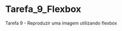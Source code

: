 # Tarefa_9_Flexbox
Tarefa 9 - Reproduzir uma imagem utilizando flexbox


<!-- <a href="https://lucienelima8.github.io/Tarefa_9_Flexbox/" target="_blank">Clique aqui</a> -->
